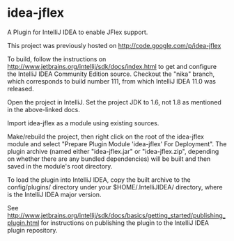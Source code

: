 # idea-jflex

A Plugin for IntelliJ IDEA to enable JFlex support.

This project was previously hosted on <http://code.google.com/p/idea-jflex>

To build, follow the instructions on <http://www.jetbrains.org/intellij/sdk/docs/index.html> 
to get and configure the IntelliJ IDEA Community Edition source.  Checkout the "nika" branch,
which corresponds to build number 111, from which IntelliJ IDEA 11.0 was released.
  
Open the project in IntelliJ.  Set the project JDK to 1.6, not 1.8 as mentioned in the
above-linked docs.

Import idea-jflex as a module using existing sources.

Make/rebuild the project, then right click on the root of the idea-jflex module and select
"Prepare Plugin Module 'idea-jflex' For Deployment".  The plugin archive (named either 
"idea-jflex.jar" or "idea-jflex.zip", depending on whether there are any bundled dependencies)
will be built and then saved in the module's root directory.

To load the plugin into IntelliJ IDEA, copy the built archive to the config/plugins/
directory under your $HOME/.IntelliJIDEA<X>/ directory, where <X> is the IntelliJ IDEA
major version. 

See <http://www.jetbrains.org/intellij/sdk/docs/basics/getting_started/publishing_plugin.html>
for instructions on publishing the plugin to the IntelliJ IDEA plugin repository.
